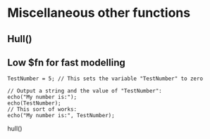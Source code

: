 # Miscellaneous other functions


## Hull()

## Low $fn for fast modelling




~~~
TestNumber = 5; // This sets the variable "TestNumber" to zero

// Output a string and the value of "TestNumber":
echo("My number is:");
echo(TestNumber);
// This sort of works:
echo("My number is:", TestNumber);
~~~

hull()

